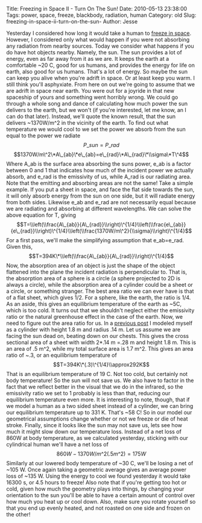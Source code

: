 Title: Freezing in Space II - Turn On The Sun!
Date: 2010-05-13 23:38:00
Tags: power, space, freeze, blackbody, radiation, human
Category: old
Slug: freezing-in-space-ii-turn-on-the-sun-
Author: Jesse


Yesterday I considered how long it would take a human to [freeze in
space](http://thevirtuosi.blogspot.com/2010/05/freezing-in-space-i-blackest-night.html).
However, I considered only what would happen if you were not absorbing
any radiation from nearby sources. Today we consider what happens if you
do have hot objects nearby. Namely, the sun. The sun provides a lot of
energy, even as far away from it as we are. It keeps the earth at a
comfortable \~20 C, good for us humans, and provides the energy for life
on earth, also good for us humans. That's a lot of energy. So maybe the
sun can keep you alive when you're adrift in space. Or at least keep you
warm. I still think you'll asphyxiate. From here on out we're going to
assume that we are adrift in space near earth. You were out for a
joyride in that new spaceship of yours and something went horribly
wrong. We could go through a whole song and dance of calculating how
much power the sun delivers to the earth, but we won't (if you're
interested, let me know, an I can do that later). Instead, we'll quote
the known result, that the sun delivers \~1370W/m\^2 in the vicinity of
the earth. To find out what temperature we would cool to we set the
power we absorb from the sun equal to the power we radiate
$$P\_{sun}=P\_{rad}$$
$$1370W/m\^2\*A\_{ab}\*e\_{ab}=e\_{rad}\*A\_{rad}\*\\sigma\*T\^4$$ Where
A\_ab is the surface area absorbing the suns power, e\_ab is a factor
between 0 and 1 that indicates how much of the incident power we
actually absorb, and e\_rad is the emissivity of us, while A\_rad is our
radiating area. Note that the emitting and absorbing areas are not the
same! Take a simple example. If you put a sheet in space, and face the
flat side towards the sun, it will only absorb energy from the sun on
one side, but it will radiate energy from both sides. Likewise e\_ab and
e\_rad are not necessarily equal because we are radiating and absorbing
at different wavelengths. We can solve the above equation for T, giving
$$T=\\left(\\frac{A\_{ab}}{A\_{rad}}\\right)\^{1/4}\\left(\\frac{e\_{ab}}{e\_{rad}}\\right)\^{1/4}\\left(\\frac{1370W/m\^2}{\\sigma}\\right)\^{1/4}$$
For a first pass, we'll make the simplifying assumption that
e\_ab=e\_rad. Given this,
$$T=394K\*\\left(\\frac{A\_{ab}}{A\_{rad}}\\right)\^{1/4}$$ Now, the
absorption area of an object is just the shape of the object flattened
into the plane the incident radiation is perpendicular to. That is, the
absorption area of a sphere is a circle (a sphere projected to 2D is
always a circle), while the absorption area of a cylinder could be a
sheet or a circle, or something stranger. The best area ratio we can
ever have is that of a flat sheet, which gives 1/2. For a sphere, like
the earth, the ratio is 1/4. As an aside, this gives an equilibrium
temperature of the earth as \~5C, which is too cold. It turns out that
we shouldn't neglect either the emissivity ratio or the natural
greenhouse effect in the case of the earth. Now, we need to figure out
the area ratio for us. In a [previous
post](http://thevirtuosi.blogspot.com/2010/05/human-radiation.html) I
modeled myself as a cylinder with height 1.8 m and radius .14 m. Let us
assume we are facing the sun dead on, beating down on our chests. This
gives the cross sectional area of a sheet with width 2\*.14 m =.28 m and
height 1.8 m. This is an area of .5 m\^2, while my total surface area is
1.7 m\^2. This gives an area ratio of \~.3, or an equilibrium
temperature of $$T=394K\*(.3)\^{1/4}\\approx292K$$ That is an
equilibrium temperature of 19 C. Not too cold, but certainly not body
temperature! So the sun will not save us. We also have to factor in the
fact that we reflect better in the visual that we do in the infrared, so
the emissivity ratio we set to 1 probably is less than that, reducing
our equilibrium temperature even more. It is interesting to note,
though, that if we model a human as a two sided sheet instead of a
cylinder, we can bring our equilibrium temperature up to 331 K. That's
\~58 C! So in our model our geometrical assumptions change whether or
not we freeze or die of heat stroke. Finally, since it looks like the
sun may not save us, lets see how much it might slow down our
temperature loss. Instead of a net loss of 860W at body temperature, as
we calculated yesterday, sticking with our cylindrical human we'll have
a net loss of $$860W-1370W/m\^2(.5m\^2)=175W$$ Similarly at our lowered
body temperature of \~30 C, we'll be losing a net of \~105 W. Once again
taking a geometric average gives an average power loss of \~135 W. Using
the energy to cool we found yesterday it would take 16300 s, or 4.5
hours to freeze! Also note that if you're getting too hot or cold, given
how much the geometry plays into things, by changing your orientation to
the sun you'll be able to have a certain amount of control over how much
you heat up or cool down. Also, make sure you rotate yourself so that
you end up evenly heated, and not roasted on one side and frozen on the
other!
